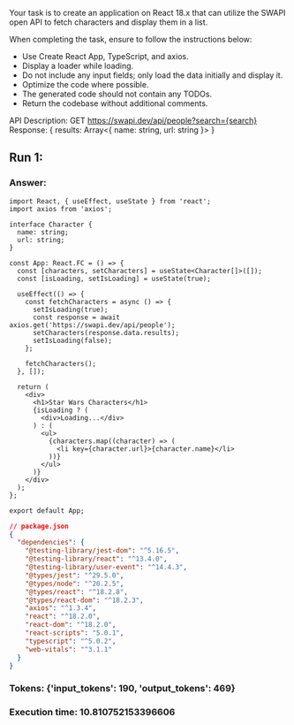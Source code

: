 Your task is to create an application on React 18.x that can utilize the SWAPI open API to fetch characters and display them in a list.

When completing the task, ensure to follow the instructions below:
- Use Create React App, TypeScript, and axios.
- Display a loader while loading.
- Do not include any input fields; only load the data initially and display it.
- Optimize the code where possible.
- The generated code should not contain any TODOs.
- Return the codebase without additional comments.

API Description:
GET https://swapi.dev/api/people?search={search}
Response:
{ results: Array<{ name: string, url: string }> }

## Run 1:
### Answer:
```tsx
import React, { useEffect, useState } from 'react';
import axios from 'axios';

interface Character {
  name: string;
  url: string;
}

const App: React.FC = () => {
  const [characters, setCharacters] = useState<Character[]>([]);
  const [isLoading, setIsLoading] = useState(true);

  useEffect(() => {
    const fetchCharacters = async () => {
      setIsLoading(true);
      const response = await axios.get('https://swapi.dev/api/people');
      setCharacters(response.data.results);
      setIsLoading(false);
    };

    fetchCharacters();
  }, []);

  return (
    <div>
      <h1>Star Wars Characters</h1>
      {isLoading ? (
        <div>Loading...</div>
      ) : (
        <ul>
          {characters.map((character) => (
            <li key={character.url}>{character.name}</li>
          ))}
        </ul>
      )}
    </div>
  );
};

export default App;
```
```json
// package.json
{
  "dependencies": {
    "@testing-library/jest-dom": "^5.16.5",
    "@testing-library/react": "^13.4.0",
    "@testing-library/user-event": "^14.4.3",
    "@types/jest": "^29.5.0",
    "@types/node": "^20.2.5",
    "@types/react": "^18.2.8",
    "@types/react-dom": "^18.2.3",
    "axios": "^1.3.4",
    "react": "^18.2.0",
    "react-dom": "^18.2.0",
    "react-scripts": "5.0.1",
    "typescript": "^5.0.2",
    "web-vitals": "^3.1.1"
  }
}
```

### Tokens: {'input_tokens': 190, 'output_tokens': 469}
### Execution time: 10.810752153396606
